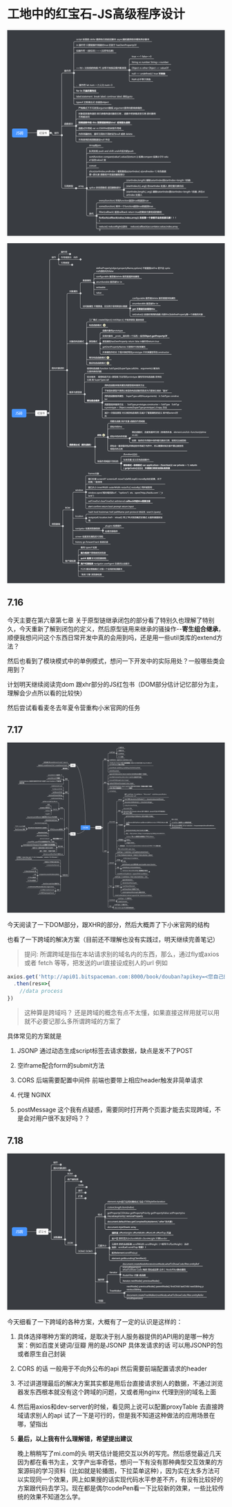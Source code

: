 # 工地中的红宝石-JS高级程序设计


![image](./mindMap/JSstage1.png)

![image](./mindMap/JSstage2.png)

 ## 7.16 

今天主要在第六章第七章 关于原型链继承闭包的部分看了特别久也理解了特别久，今天重新了解到闭包的定义，然后原型链用来继承的骚操作--**寄生组合继承**，顺便我想问问这个东西日常开发中真的会用到吗，还是用一些util类库的extend方法？

然后也看到了模块模式中的单例模式，想问一下开发中的实际用处？一般哪些类会用到？

计划明天继续阅读完dom 跟xhr部分的JS红包书（DOM部分估计记忆部分为主，理解会少点所以看的比较快）

然后尝试看看麦冬去年夏令营重构小米官网的任务



## 7.17

![image](./mindMap/JSstage3.png) 

今天阅读了一下DOM部分，跟XHR的部分，然后大概弄了下小米官网的结构 

也看了一下跨域的解决方案（目前还不理解也没有实践过，明天继续完善笔记）

> 提问: 所谓跨域是指在本站请求别的域名内的东西，那么，通过fly或axios 或者 fetch 等等，把发送的url直接设成别人的url 例如 

```javascript
axios.get('http://api01.bitspaceman.com:8000/book/douban?apikey=<您自己的apikey> ') //假设使用豆瓣api
  .then(res=>{
  	//data process
})
```

>这种算是跨域吗？ 还是跨域的概念有点不太懂，如果直接这样用就可以用就不必要记那么多所谓跨域的方案了



具体常见的方案就是

1. JSONP 通过动态生成script标签去请求数据，缺点是发不了POST

2. 空iframe配合form的submit方法 

3. CORS 后端需要配置中间件 前端也要带上相应header触发非简单请求

4. 代理 NGINX

5. postMessage 这个我有点疑惑，需要同时打开两个页面才能去实现跨域，不是会对用户很不友好吗？？




## 7.18 

![image](./mindMap/JSstage4.png)



今天细看了一下跨域的各种方案，大概有了一定的认识是这样的：

1. 具体选择哪种方案的跨域，是取决于别人服务器提供的API用的是哪一种方案：例如百度关键词/豆瓣 用的是JSONP 具体发请求的话 可以用JSONP的包或者原生自己封装

2. CORS 的话 一般用于不向外公布的api 然后需要前端配置请求的header

3. 不过讲道理最后的解决方案其实都是用后台直接请求别人的数据，不通过浏览器发东西根本就没有这个跨域的问题，又或者用nginx 代理到别的域名上面

4. 然后用axios和dev-server的时候，看见网上说可以配置proxyTable 去直接跨域请求别人的api 试了一下是可行的，但是我不知道这种做法的应用场景在哪，望指出

5. **最后，以上我有什么理解错，希望提出建议**

   晚上稍稍写了mi.com的头 明天估计能把交互以外的写完。然后感觉最近几天因为都在看书为主，文字产出率奇低，想问一下有没有那种典型交互效果的方案源码的学习资料（比如就是轮播图，下拉菜单这种），因为实在太多方法可以实现同一个效果，网上如果搜的话实现代码水平参差不齐，有没有比较好的方案跟代码去学习。现在都是偶尔codePen看一下比较新的效果，一些比较传统的效果不知道怎么学。